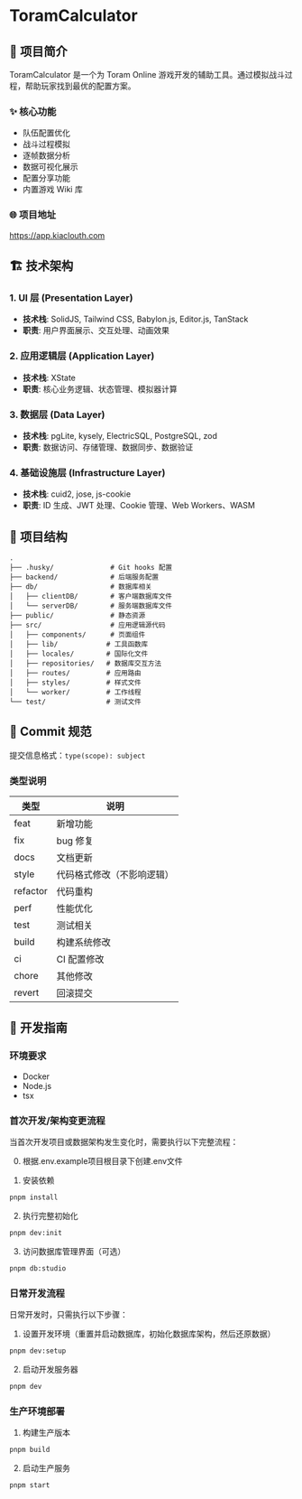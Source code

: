 # ToramCalculator

## 📖 项目简介

ToramCalculator 是一个为 Toram Online 游戏开发的辅助工具。通过模拟战斗过程，帮助玩家找到最优的配置方案。

### ✨ 核心功能

- 队伍配置优化
- 战斗过程模拟
- 逐帧数据分析
- 数据可视化展示
- 配置分享功能
- 内置游戏 Wiki 库

### 🌐 项目地址

https://app.kiaclouth.com

## 🏗️ 技术架构

### 1. UI 层 (Presentation Layer)
- **技术栈**: SolidJS, Tailwind CSS, Babylon.js, Editor.js, TanStack
- **职责**: 用户界面展示、交互处理、动画效果

### 2. 应用逻辑层 (Application Layer)
- **技术栈**: XState
- **职责**: 核心业务逻辑、状态管理、模拟器计算

### 3. 数据层 (Data Layer)
- **技术栈**: pgLite, kysely, ElectricSQL, PostgreSQL, zod
- **职责**: 数据访问、存储管理、数据同步、数据验证

### 4. 基础设施层 (Infrastructure Layer)
- **技术栈**: cuid2, jose, js-cookie
- **职责**: ID 生成、JWT 处理、Cookie 管理、Web Workers、WASM

## 📁 项目结构

```
.
├── .husky/              # Git hooks 配置
├── backend/             # 后端服务配置
├── db/                  # 数据库相关
│   ├── clientDB/        # 客户端数据库文件
│   └── serverDB/        # 服务端数据库文件
├── public/              # 静态资源
├── src/                 # 应用逻辑源代码
│   ├── components/      # 页面组件
│   ├── lib/            # 工具函数库
│   ├── locales/        # 国际化文件
│   ├── repositories/   # 数据库交互方法
│   ├── routes/         # 应用路由
│   ├── styles/         # 样式文件
│   └── worker/         # 工作线程
└── test/               # 测试文件
```

## 📝 Commit 规范

提交信息格式：`type(scope): subject`

### 类型说明

| 类型 | 说明 |
|------|------|
| feat | 新增功能 |
| fix | bug 修复 |
| docs | 文档更新 |
| style | 代码格式修改（不影响逻辑） |
| refactor | 代码重构 |
| perf | 性能优化 |
| test | 测试相关 |
| build | 构建系统修改 |
| ci | CI 配置修改 |
| chore | 其他修改 |
| revert | 回滚提交 |

## 🚀 开发指南

### 环境要求
- Docker
- Node.js
- tsx

### 首次开发/架构变更流程

当首次开发项目或数据架构发生变化时，需要执行以下完整流程：

0. 根据.env.example项目根目录下创建.env文件

1. 安装依赖
```bash
pnpm install
```

2. 执行完整初始化
```bash
pnpm dev:init
```

3. 访问数据库管理界面（可选）
```bash
pnpm db:studio
```

### 日常开发流程

日常开发时，只需执行以下步骤：

1. 设置开发环境（重置并启动数据库，初始化数据库架构，然后还原数据）
```bash
pnpm dev:setup
```

2. 启动开发服务器
```bash
pnpm dev
```

### 生产环境部署

1. 构建生产版本
```bash
pnpm build
```

2. 启动生产服务
```bash
pnpm start
```
